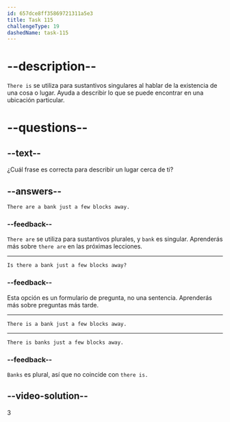 ```yaml
---
id: 657dce8ff35869721311a5e3
title: Task 115
challengeType: 19
dashedName: task-115
---
```


# --description--

`There is` se utiliza para sustantivos singulares al hablar de la existencia de una cosa o lugar. Ayuda a describir lo que se puede encontrar en una ubicación particular.

# --questions--

## --text--

¿Cuál frase es correcta para describir un lugar cerca de ti?

## --answers--

`There are a bank just a few blocks away.`

### --feedback--

`There are` se utiliza para sustantivos plurales, y `bank` es singular. Aprenderás más sobre `there are` en las próximas lecciones.

---

`Is there a bank just a few blocks away?`

### --feedback--

Esta opción es un formulario de pregunta, no una sentencia. Aprenderás más sobre preguntas más tarde.

---

`There is a bank just a few blocks away.`

---

`There is banks just a few blocks away.`

### --feedback--

`Banks` es plural, así que no coincide con `there is.`

## --video-solution--

3
